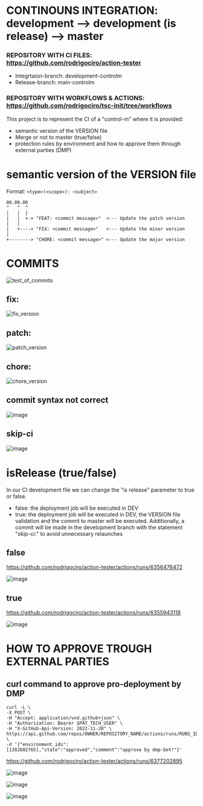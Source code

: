 # CONTINOUNS INTEGRATION: development --> development (is release) --> master

### REPOSITORY WITH CI FILES: https://github.com/rodrigociro/action-tester
  - Integrtaion-branch: development-controlm
  - Release-branch: main-controlm
  
### REPOSITORY WITH WORKFLOWS & ACTIONS: https://github.com/rodrigociro/tsc-init/tree/workflows

This project is to represent the CI of a "control-m" where it is provided:

- semantic version of the VERSION file
- Merge or not to master (true/false)
- protection rules by environment and how to approve them through external parties (DMP)


# semantic version of the VERSION file

Format: `<type>(<scope>): <subject>`
```
00.00.00
^   ^  ^
|   |  |
|   |  +-> "FEAT: <commit message>"  <--- Update the patch version
|   |
|   +----> "FIX: <commit message>"   <--- Update the minor version  
|
+--------> "CHORE: <commit message>" <--- Update the major version
```

# COMMITS


![test_of_commits](https://github.com/rodrigociro/tsc-init/assets/23638418/8f68da41-d358-433c-b01b-fcc0c26bbe8d)



## fix:


![fix_version](https://github.com/rodrigociro/tsc-init/assets/23638418/789ca14a-470a-43db-a4f6-bb883b22baaa)



## patch:


![patch_version](https://github.com/rodrigociro/tsc-init/assets/23638418/402e0085-74f1-44aa-a046-ef70d210763c)



## chore:


![chore_version](https://github.com/rodrigociro/tsc-init/assets/23638418/e04f4c03-21ce-4e38-a965-3ef9179a7642)



## commit syntax not correct


![image](https://github.com/rodrigociro/tsc-init/assets/23638418/c143c13e-5e58-4932-9710-c3a6ed6b496c)



## skip-ci


![image](https://github.com/rodrigociro/tsc-init/assets/23638418/125586da-54ed-40ad-98ea-e27a3526dde5)



# isRelease (true/false)

In our CI development file we can change the "is release" parameter to true or false.
- false: the deployment job will be executed in DEV
- true: the deployment job will be executed in DEV, the VERSION file validation and the commit to master will be executed. Additionally, a commit will be made in the development branch with the statement "skip-ci:" to avoid unnecessary relaunches

## false 
https://github.com/rodrigociro/action-tester/actions/runs/6356476472



![image](https://github.com/rodrigociro/tsc-init/assets/23638418/a16907f7-17b4-4be3-8723-32c70890e6b6)



## true
https://github.com/rodrigociro/action-tester/actions/runs/6355943118



![image](https://github.com/rodrigociro/tsc-init/assets/23638418/5b9af264-f1b3-455b-842c-763e8a02d033)




# HOW TO APPROVE TROUGH EXTERNAL PARTIES

## curl command to approve pro-deployment by DMP

```
curl -L \
-X POST \
-H "Accept: application/vnd.github+json" \
-H "Authorization: Bearer $PAT_TECH_USER" \
-H "X-GitHub-Api-Version: 2022-11-28" \
https://api.github.com/repos/OWNER/REPOSITORY_NAME/actions/runs/RUNS_ID/pending_deployments \
-d '{"environment_ids":[1382602765],"state":"approved","comment":"approve by dmp-bot!"}'
```


https://github.com/rodrigociro/action-tester/actions/runs/6377202895



![image](https://github.com/rodrigociro/tsc-init/assets/23638418/aa8b5c9c-d7d5-47bb-9445-6723a7010312)



![image](https://github.com/rodrigociro/tsc-init/assets/23638418/f251cb78-5be3-445d-aa84-d74599c74190)



![image](https://github.com/rodrigociro/tsc-init/assets/23638418/57f320f9-303a-4959-a272-88847cad0921)












